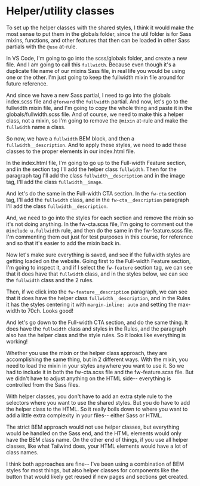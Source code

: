 # Helper/utility classes

To set up the helper classes with the shared styles, I think it would make the most sense to put them in the globals folder, since the util folder is for Sass mixins, functions, and other features that then can be loaded in other Sass partials with the `@use` at-rule.

In VS Code, I'm going to go into the scss/globals folder, and create a new file. And I am going to call this `fullwidth`. Because even though it's a duplicate file name of our mixins Sass file, in real life you would be using one or the other. I'm just going to keep the fullwidth mixin file around for future reference.

And since we have a new Sass partial, I need to go into the globals index.scss file and `@forward` the `fullwidth` partial. And now, let's go to the fullwidth mixin file, and I'm going to copy the whole thing and paste it in the globals/fullwidth.scss file. And of course, we need to make this a helper class, not a mixin, so I'm going to remove the `@mixin` at-rule and make the `fullwidth` name a class.

So now, we have a `fullwidth` BEM block, and then a `fullwidth__description`. And to apply these styles, we need to add these classes to the proper elements in our index.html file.

In the index.html file, I'm going to go up to the Full-width Feature section, and in the section tag I'll add the helper class `fullwidth`. Then for the paragraph tag I'll add the class `fullwidth__description` and in the image tag, I'll add the class `fullwidth__image`.

And let's do the same in the Full-width CTA section. In the `fw-cta` section tag, I'll add the `fullwidth` class, and in the `fw-cta__description` paragraph I'll add the class `fullwidth__description`.

And, we need to go into the styles for each section and remove the mixin so it's not doing anything. In the fw-cta.scss file, I'm going to comment out the `@include u.fullwidth` rule, and then do the same in the fw-feature.scss file. I'm commenting them out just for test purposes in this course, for reference and so that it's easier to add the mixin back in.

Now let's make sure everything is saved, and see if the fullwidth styles are getting loaded on the website. Going first to the Full-width Feature section, I'm going to inspect it, and if I select the `fw-feature` section tag, we can see that it does have that `fullwidth` class, and in the styles below, we can see the `fullwidth` class and the 2 rules.

Then, if we click into the `fw-feature__description` paragraph, we can see that it does have the helper class `fullwidth__description`, and in the Rules it has the styles centering it with `margin-inline: auto` and setting the max-width to 70ch. Looks good!

And let's go down to the Full-width CTA section, and do the same thing. It does have the `fullwidth` class and styles in the Rules, and the paragraph also has the helper class and the style rules. So it looks like everything is working!

Whether you use the mixin or the helper class approach, they are accomplishing the same thing, but in 2 different ways. With the mixin, you need to load the mixin in your styles anywhere you want to use it. So we had to include it in both the fw-cta.scss file and the fw-feature.scss file. But we didn't have to adjust anything on the HTML side-- everything is controlled from the Sass files.

With helper classes, you don't have to add an extra style rule to the selectors where you want to use the shared styles. But you do have to add the helper class to the HTML. So it really boils down to where you want to add a little extra complexity in your files-- either Sass or HTML.

The strict BEM approach would not use helper classes, but everything would be handled on the Sass end, and the HTML elements would only have the BEM class name. On the other end of things, if you use all helper classes, like what Tailwind does, your HTML elements would have a lot of class names.

I think both approaches are fine-- I've been using a combination of BEM styles for most things, but also helper classes for components like the button that would likely get reused if new pages and sections get created.
